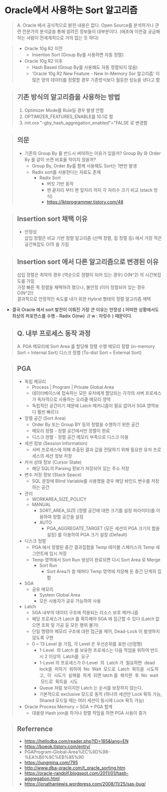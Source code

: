 # Oracle에서 사용하는 Sort 알고리즘

> A. Oracle 에서 공식적으로 밝힌 내용은 없다. Open Source를 분석하거나 관련 전문가의 분석글을 통해 알려진 정보들이 대부분이다. (애초에 이런걸 궁금해하는 사람이 전세계적으로 거의 없는 듯 하다)


> - Oracle 10g R2 이전
>   - Insertion Sort (Group By를 사용하면 자동 정렬)
> - Oracle 10g R2 이후
>   - Hash Based (Group By를 사용해도 자동 정렬되지 않음)
>   - 'Oracle 10g R2 New Feature - New In-Memory Sor 알고리즘' 이 많은 양의 데이터를 정렬할 경우 기존방식보다 월등한 성능을 낸다고 함

> 기존 방식의 알고리즘을 사용하는 방법
> -
> 1. Optimizer Mode를 Rule일 경우 발생 안함
> 2. OPTIMIZER_FEATURES_ENABLE를 10.1로 함
> 3. init.ora "-gby_hash_aggregation_enabled"="FALSE 로 변경함


> 의문
> -
> - 기존의 Group By 를 반드시 써야하는 이유가 있을까? Group By 와 Order By 를 같이 쓰면 비효율 적이지 않을까?
>   - Group By, Order By를 함께 사용해도 Sort는 1번만 발생
>   - Radix sort를 사용한다는 자료도 존재
>       - Radix Sort
>           - 버킷 기반 동작
>           - 맨 끝자리 부터 맨 앞자리 까지 각 자리수 크기 비교 (stack 방식)
>           - https://lktprogrammer.tistory.com/48



> Insertion sort 채택 이유 
> -
> - 안정성  
> 삽입 정렬은 비교 기반 정렬 알고리즘 (선택 정렬, 힙 정렬 등) 에서 가장 적은 공간복잡도 O(1) 을 가짐  



> Insertion sort 에서 다른 알고리즘으로 변경된 이유
> -
> 삽입 정렬은 최악의 경우 (역순으로 정렬이 되어 있는 경우) O(N^2) 의 시간복잡도를 가짐  
> 가장 빠른 퀵 정렬을 채택하려 했으나, 불안정 (이미 정렬되어 있는 경우 O(N^2))  
> 결과적으로 안정적인 속도를 내기 위한 Hybrid 형태의 정렬 알고리즘 채택


- 결국 Oracle 에서 sort 발전이 이뤄진 가장 큰 이유는 안정성 ( 어떠한 상황에서도 최상의 퍼포먼스를 수행 - Radix O(nw)  // w : 자릿수 ) 때문이다.


> Q. 내부 프로세스 동작 과정
> -
> A. PGA 메모리에 Sort Area 를 할당해 정렬 수행
메모리 정렬 (in-memory Sort = Internal Sort)
디스크 정렬 (To-dist Sort = External Sort)




> PGA
> -
> - 독립 메모리
>   - Process | Program | Private Global Area
>   - 데이터베이스에 접속하는 모든 유저에게 할당되는 각각의 서버 프로세스가 독자적으로 사용하는 오라클 메모리 영역
>   - 독립적인 공간이기 때문에 Latch 메커니즘이 필요 없어서 SGA 영역보다 훨씬 빠르다
> - 정렬 공간 (Sort Area) 
>   - Order By 또는 Group BY 등의 정렬을 수행하기 위한 공간  
>   - 메모리 정렬 - 정렬 공간에서만 정렬이 완료
>   - 디스크 정렬 - 정렬 공간 메모리 부족으로 디스크 이용
> - 세션 정보 (Session Information)
>   - 서버 프로세스에 의해 추출된 결과 값을 전달하기 위해 필요한 유저 프로세스의 세션 정보 저장
> - 커서 상태 정보 (Cursor State)
>   - 해당 SQL의 Parsing 정보가 저장되어 있는 주소 저장
> - 변수 저장 정보 (Stack Space)
>   - SQL 문장에 Blind Variable를 사용했을 경우 해당 바인드 변수를 저장하는 공간
> - 관리
>   - WORKAREA_SIZE_POLICY
>   - MANUAL
>       - SORT_AREA_SIZE (정렬 공간에 대한 크기를 설정 파라미터)를 이용하여 정렬 공간을 설정
>       - AUTO
>           - PGA_AGGREGATE_TARGET (모든 세션의 PGA 크기의 합을 설정) 를 이용하여 PGA 크기 설정 (Default)
> - 디스크 정렬
>   - PGA 에서 정렬된 중간 결과집합을 Temp 테이블 스페이스의 Temp 세그먼트에 임시 저장
>   - Temp 영역에서 Sort Run 생성이 완료되면 다시 Sort Area 로 Merge
>       - Sort Run
>           - Sort Area가 찰 때마다 Temp 영역에 저장해 둔 중간 단계의 집합
> - SGA
>   - 공유 메모리 
>       - System Global Area
>       - 모든 사용자가 공유 가능하여 사용
> - Latch
>   - SGA 내부의 데이터 구조에 적용되는 리소스 보호 메커니즘
>   - 해당 프로세스가 Latch 를 획득해야 SGA 에 접근할 수 있다 (Latch 없으면 조회 및 가공 등 모든 행위 불가)
>   - 단일 명령어 메모리 구조에 대한 접근을 제어, Dead-Lock 이 발생하지 않도록 구현
>   - 0 ~ 13 Level 을 가짐, 각 Level 은 우선순위를 표현 (선점형)
>       - 1-Level  의 Latch 를 보유한 프로세스는 다음 작업을 위하여 반드시 2 이상의  Latch를  요구
>       - 1-Level 의 프로세스가 0-Level  의  Latch 가  필요하면  dead lock을  피하기  위하여  No  Wait  모드로  Latch  획득을  시도하고,  이  시도가  실패를  하게  되면 latch 를  해지한  후  No  wait  모드로  획득을  시도
>       - Queue 처럼 보이지만 Latch 는 순서를 보장하지 않는다.
>       - 기본적으로 exclusive 모드로 동작 (하나의 세션만 Lock 획득 가능, Shared 모드일 때는 여러 세션이 동시에 Lock 획득 가능)
> - Oracle Process Memory = SGA + PGA 합계
>   - 대용량 Hash join을 하거나 정렬 작업을 하면 PGA 사용이 증가



> Referrence
> -
> - https://hellodba.com/reader.php?ID=185&lang=EN
> - https://boeok.tistory.com/entry/
> - PGAProgram-Global-Area%EC%9D%98-%EA%B0%9C%EB%85%90
> - https://jungmina.com/795
> - http://www.dba-oracle.com/t_oracle_sorting.htm
> - https://oracle-randolf.blogspot.com/2011/01/hash-aggregation.html
> - https://jonathanlewis.wordpress.com/2008/11/25/sas-bug/